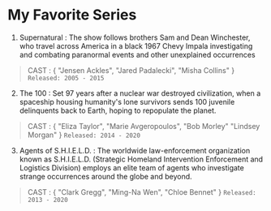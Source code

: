 # My Favorite Series

1. Supernatural
: The show follows brothers Sam and Dean Winchester, who travel across America in a black 1967 Chevy Impala investigating and combating paranormal events and other unexplained occurrences

> CAST : { "Jensen Ackles", 
           "Jared Padalecki",
           "Misha Collins"
         }
`Released: 2005 - 2015`

2. The 100
: Set 97 years after a nuclear war destroyed civilization, when a spaceship housing humanity's lone survivors sends 100 juvenile delinquents back to Earth, hoping to repopulate the planet.

> CAST : { "Eliza Taylor", 
           "Marie Avgeropoulos",
           "Bob Morley"
           "Lindsey Morgan"
         }
`Released: 2014 - 2020`

3. Agents of S.H.I.E.L.D.
: The worldwide law-enforcement organization known as S.H.I.E.L.D. (Strategic Homeland Intervention Enforcement and Logistics Division) employs an elite team of agents who investigate strange occurrences around the globe and beyond.

> CAST : { "Clark Gregg", 
           "Ming-Na Wen",
           "Chloe Bennet"
         }
`Released: 2013 - 2020`
